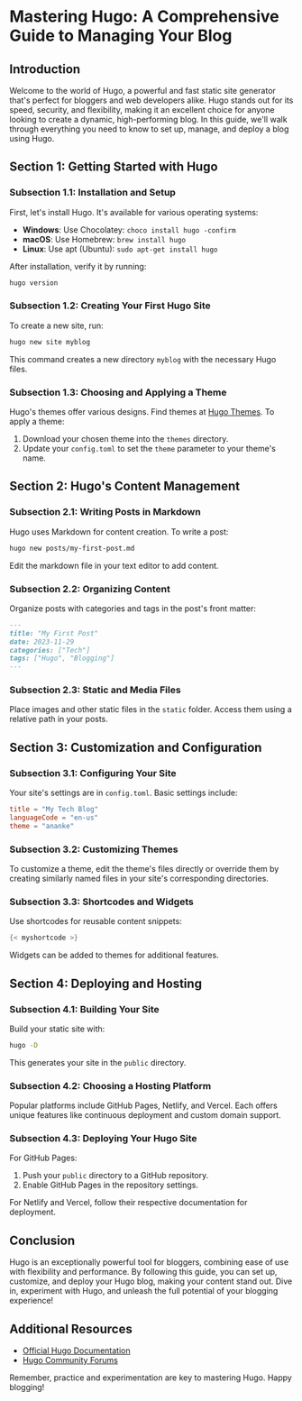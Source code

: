 # Mastering Hugo: A Comprehensive Guide to Managing Your Blog


<!--more-->

## Introduction

Welcome to the world of Hugo, a powerful and fast static site generator that's perfect for bloggers and web developers alike. Hugo stands out for its speed, security, and flexibility, making it an excellent choice for anyone looking to create a dynamic, high-performing blog. In this guide, we'll walk through everything you need to know to set up, manage, and deploy a blog using Hugo.

## Section 1: Getting Started with Hugo

### Subsection 1.1: Installation and Setup

First, let's install Hugo. It's available for various operating systems:

- **Windows**: Use Chocolatey: `choco install hugo -confirm`
- **macOS**: Use Homebrew: `brew install hugo`
- **Linux**: Use apt (Ubuntu): `sudo apt-get install hugo`

After installation, verify it by running:

```bash
hugo version
```

### Subsection 1.2: Creating Your First Hugo Site

To create a new site, run:

```bash
hugo new site myblog
```

This command creates a new directory `myblog` with the necessary Hugo files.

### Subsection 1.3: Choosing and Applying a Theme

Hugo's themes offer various designs. Find themes at [Hugo Themes](https://themes.gohugo.io/). To apply a theme:

1. Download your chosen theme into the `themes` directory.
2. Update your `config.toml` to set the `theme` parameter to your theme's name.

## Section 2: Hugo's Content Management

### Subsection 2.1: Writing Posts in Markdown

Hugo uses Markdown for content creation. To write a post:

```bash
hugo new posts/my-first-post.md
```

Edit the markdown file in your text editor to add content.

### Subsection 2.2: Organizing Content

Organize posts with categories and tags in the post's front matter:

```markdown
---
title: "My First Post"
date: 2023-11-29
categories: ["Tech"]
tags: ["Hugo", "Blogging"]
---
```

### Subsection 2.3: Static and Media Files

Place images and other static files in the `static` folder. Access them using a relative path in your posts.

## Section 3: Customization and Configuration

### Subsection 3.1: Configuring Your Site

Your site's settings are in `config.toml`. Basic settings include:

```toml
title = "My Tech Blog"
languageCode = "en-us"
theme = "ananke"
```

### Subsection 3.2: Customizing Themes

To customize a theme, edit the theme's files directly or override them by creating similarly named files in your site's corresponding directories.

### Subsection 3.3: Shortcodes and Widgets

Use shortcodes for reusable content snippets:

```go
{< myshortcode >}
```

Widgets can be added to themes for additional features.

## Section 4: Deploying and Hosting

### Subsection 4.1: Building Your Site

Build your static site with:

```bash
hugo -D
```

This generates your site in the `public` directory.

### Subsection 4.2: Choosing a Hosting Platform

Popular platforms include GitHub Pages, Netlify, and Vercel. Each offers unique features like continuous deployment and custom domain support.

### Subsection 4.3: Deploying Your Hugo Site

For GitHub Pages:

1. Push your `public` directory to a GitHub repository.
2. Enable GitHub Pages in the repository settings.

For Netlify and Vercel, follow their respective documentation for deployment.

## Conclusion

Hugo is an exceptionally powerful tool for bloggers, combining ease of use with flexibility and performance. By following this guide, you can set up, customize, and deploy your Hugo blog, making your content stand out. Dive in, experiment with Hugo, and unleash the full potential of your blogging experience!

## Additional Resources

- [Official Hugo Documentation](https://gohugo.io/documentation/)
- [Hugo Community Forums](https://discourse.gohugo.io/)

Remember, practice and experimentation are key to mastering Hugo. Happy blogging!


